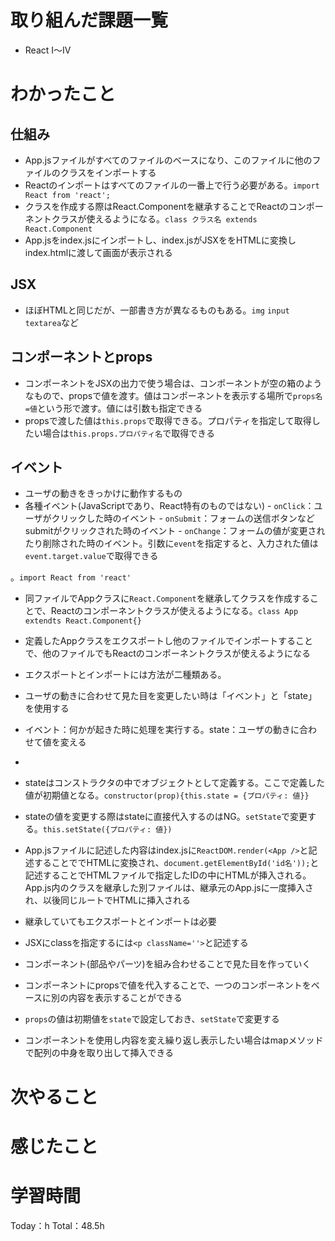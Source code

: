 # 取り組んだ課題一覧
- React I〜Ⅳ

# わかったこと
## 仕組み
- App.jsファイルがすべてのファイルのベースになり、このファイルに他のファイルのクラスをインポートする
- Reactのインポートはすべてのファイルの一番上で行う必要がある。`import React from 'react';`
- クラスを作成する際はReact.Componentを継承することでReactのコンポーネントクラスが使えるようになる。`class クラス名 extends React.Component`
- App.jsをindex.jsにインポートし、index.jsがJSXををHTMLに変換しindex.htmlに渡して画面が表示される

## JSX
- ほぼHTMLと同じだが、一部書き方が異なるものもある。`img` `input` `textarea`など

## コンポーネントとprops
- コンポーネントをJSXの出力で使う場合は、コンポーネントが空の箱のようなもので、propsで値を渡す。値はコンポーネントを表示する場所で`props名=値`という形で渡す。値には引数も指定できる
- propsで渡した値は`this.props`で取得できる。プロパティを指定して取得したい場合は`this.props.プロパティ名`で取得できる

## イベント
- ユーザの動きをきっかけに動作するもの
- 各種イベント(JavaScriptであり、React特有のものではない)
		- `onClick`：ユーザがクリックした時のイベント
		- `onSubmit`：フォームの送信ボタンなどsubmitがクリックされた時のイベント
		- `onChange`：フォームの値が変更されたり削除された時のイベント。引数に`event`を指定すると、入力された値は`event.target.value`で取得できる
	



。`import React from 'react'`
- 同ファイルでAppクラスに`React.Component`を継承してクラスを作成することで、Reactのコンポーネントクラスが使えるようになる。`class App extendts React.Component{}`
- 定義したAppクラスをエクスポートし他のファイルでインポートすることで、他のファイルでもReactのコンポーネントクラスが使えるようになる
- エクスポートとインポートには方法が二種類ある。
- ユーザの動きに合わせて見た目を変更したい時は「イベント」と「state」を使用する
- イベント：何かが起きた時に処理を実行する。state：ユーザの動きに合わせて値を変える
-
- stateはコンストラクタの中でオブジェクトとして定義する。ここで定義した値が初期値となる。`constructor(prop){this.state = {プロパティ: 値}}`
- stateの値を変更する際はstateに直接代入するのはNG。`setState`で変更する。`this.setState({プロパティ: 値})`



- App.jsファイルに記述した内容はindex.jsに`ReactDOM.render(<App />`と記述することででHTMLに変換され、`document.getElementById('id名'));`と記述することでHTMLファイルで指定したIDの中にHTMLが挿入される。App.js内のクラスを継承した別ファイルは、継承元のApp.jsに一度挿入され、以後同じルートでHTMLに挿入される
- 継承していてもエクスポートとインポートは必要
- JSXにclassを指定するには`<p className=''>`と記述する
- コンポーネント(部品やパーツ)を組み合わせることで見た目を作っていく
- コンポーネントにpropsで値を代入することで、一つのコンポーネントをベースに別の内容を表示することができる
- `props`の値は初期値を`state`で設定しておき、`setState`で変更する
- コンポーネントを使用し内容を変え繰り返し表示したい場合はmapメソッドで配列の中身を取り出して挿入できる

# 次やること
# 感じたこと
# 学習時間
Today：h Total：48.5h
